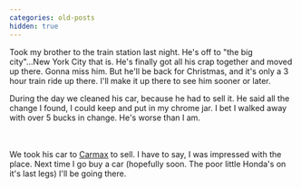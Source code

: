 ```yaml
---
categories: old-posts
hidden: true
---
```


Took my brother to the train station last night. He's off to "the big city"...New York City that is. He's finally got all his crap together and moved up there. Gonna miss him. But he'll be back for Christmas, and it's only a 3 hour train ride up there. I'll make it up there to see him sooner or later.
<!--more-->
During the day we cleaned his car, because he had to sell it. He said all the change I found, I could keep and put in my chrome jar. I bet I walked away with over 5 bucks in change. He's worse than I am.<P><br /><br />We took his car to [Carmax](http://www.carmax.com) to sell. I have to say, I was impressed with the place. Next time I go buy a car (hopefully soon. The poor little Honda's on it's last legs) I'll be going there.
